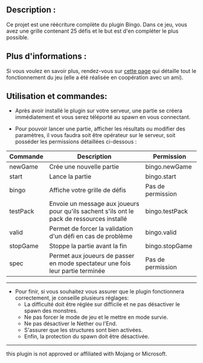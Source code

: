 ## Description :

<p>Ce projet est une réécriture complète du plugin Bingo. Dans ce jeu, vous avez une grille contenant 25 défis et le but est d'en compléter le plus possible.</p>

## Plus d'informations :
<p>Si vous voulez en savoir plus, rendez-vous sur <a href="https://poulmouth.gitbook.io/untitled/">cette page</a> qui détaille tout le fonctionnement du jeu (elle a été réalisée en coopération avec un ami).</p>

## Utilisation et commandes:

- Après avoir installé le plugin sur votre serveur, une partie se créera immédiatement et vous serez téléporté au spawn en vous connectant.

- Pour pouvoir lancer une partie, afficher les résultats ou modifier des paramètres, il vous faudra soit être opérateur sur le serveur, soit posséder les permissions détaillées ci-dessous  :

| Commande    | Description                                      | Permission       |
|-------------|--------------------------------------------------|------------------|
| newGame     | Crée une nouvelle partie                        | bingo.newGame    |
| start       | Lance la partie                                 | bingo.start      |
| bingo       | Affiche votre grille de défis                   | Pas de permission|
| testPack    | Envoie un message aux joueurs pour qu'ils sachent s'ils ont le pack de ressources installé | bingo.testPack |
| valid       | Permet de forcer la validation d'un défi en cas de problème | bingo.valid |
| stopGame    | Stoppe la partie avant la fin                   | bingo.stopGame   |
| spec        | Permet aux joueurs de passer en mode spectateur une fois leur partie terminée | Pas de permission |
---

- Pour finir, si vous souhaitez vous assurer que le plugin fonctionnera correctement, je conseille plusieurs réglages: 
    <ul>
        <li>La difficulté doit être réglée sur difficile et ne pas désactiver le spawn des monstres.</li>
        <li>Ne pas forcer le mode de jeu et le mettre en mode survie.</li>
        <li>Ne pas désactiver le Nether ou l'End.</li>
        <li>S'assurer que les structures sont bien activées.</li>
        <li>Enfin, la protection du spawn doit être désactivée.</li>
    </ul>


---
this plugin is not approved or affiliated with Mojang or Microsoft.